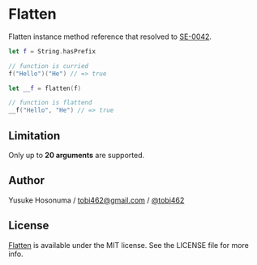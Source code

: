 # Flatten

Flatten instance method reference that resolved to [SE-0042](https://github.com/apple/swift-evolution/blob/master/proposals/0042-flatten-method-types.md).

```swift
let f = String.hasPrefix

// function is curried
f("Hello")("He") // => true

let __f = flatten(f)

// function is flattend
__f("Hello", "He") // => true
```

## Limitation

Only up to **20 arguments** are supported.

## Author

Yusuke Hosonuma / tobi462@gmail.com / [@tobi462](https://twitter.com/tobi462)

## License

[Flatten](https://github.com/YusukeHosonuma/Flatten) is available under the MIT license. See the LICENSE file for more info.
